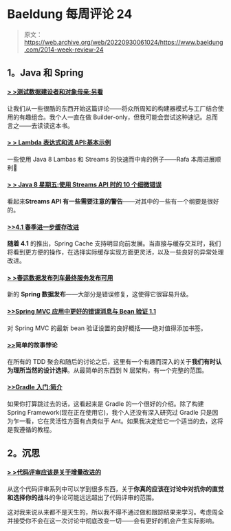 # Baeldung 每周评论 24

> 原文：<https://web.archive.org/web/20220930061024/https://www.baeldung.com/2014-week-review-24>

## 1。Java 和 Spring

#### [> >测试数据建设者和对象母亲:另看](https://web.archive.org/web/20220517151827/http://blog.codeleak.pl/2014/06/test-data-builders-and-object-mother.html)

让我们从一些很酷的东西开始这篇评论——将众所周知的构建器模式与工厂结合使用的有趣组合。我个人一直在做 Builder-only，但我可能会尝试这种速记。总而言之——去读读这本书。

#### [> > Lambda 表达式和流 API:基本示例](https://web.archive.org/web/20220517151827/http://blog.codeleak.pl/2014/06/lambda-expressions-and-stream-api-basic.html)

一些使用 Java 8 Lambas 和 Streams 的快速而中肯的例子——Rafa 本周进展顺利🙂

#### [> > Java 8 星期五:使用 Streams API 时的 10 个细微错误](https://web.archive.org/web/20220517151827/http://blog.jooq.org/2014/06/13/java-8-friday-10-subtle-mistakes-when-using-the-streams-api/)

看起来**Streams API 有一些需要注意的警告**——对其中的一些有一个纲要是很好的。

#### [>>4.1 春季进一步缓存改进](https://web.archive.org/web/20220517151827/https://spring.io/blog/2014/06/16/further-cache-improvements-in-spring-4-1)

**随着 4.1** 的推出，Spring Cache 支持明显向前发展。当直接与缓存交互时，我们将看到更方便的操作，在选择实际缓存实现方面更灵活，以及一些良好的异常处理改进。

#### [> >春运数据发布列车最终服务发布可用](https://web.archive.org/web/20220517151827/https://spring.io/blog/2014/06/18/final-service-release-for-spring-data-release-train-codd-available)

新的 **Spring 数据发布**——大部分是错误修复，这使得它很容易升级。

#### [>>Spring MVC 应用中更好的错误消息与 Bean 验证 1.1](https://web.archive.org/web/20220517151827/http://blog.codeleak.pl/2014/06/better-error-messages-with-bean.html)

对 Spring MVC 的最新 bean 验证设置的良好概括——绝对值得添加书签。

#### [>>](https://web.archive.org/web/20220517151827/http://www.captaindebug.com/2014/06/the-simple-story-paradox.html)简单的故事悖论

在所有的 TDD 聚会和随后的讨论之后，这里有一个有趣而深入的关于**我们有时认为理所当然的设计选择**。从最简单的东西到 N 层架构，有一个完整的范围。

#### [>>Gradle 入门:简介](https://web.archive.org/web/20220517151827/http://www.petrikainulainen.net/programming/gradle/getting-started-with-gradle-introduction/)

如果你打算跳过去的话，这看起来是 Gradle 的一个很好的介绍。除了构建 Spring Framework(现在正在使用它)，我个人还没有深入研究过 Gradle 只是因为乍一看，它在灵活性方面有点类似于 Ant。如果我决定给它一个适当的去，这将是我遵循的教程。

## 2。沉思

#### [**> >代码评审应该是关于增量改进的**](https://web.archive.org/web/20220517151827/http://www.daedtech.com/code-reviews-should-be-about-incremental-improvement)

从这个代码评审系列中可以学到很多东西，关于**你真的应该在讨论中对抗你的直觉和选择你的战斗**的争论可能远远超出了代码评审的范围。

这对我来说从来都不是天生的，所以我不得不通过做和跟踪结果来学习。考虑周全并接受你不会在这一次讨论中彻底改变一切——会有更好的机会产生实际影响。